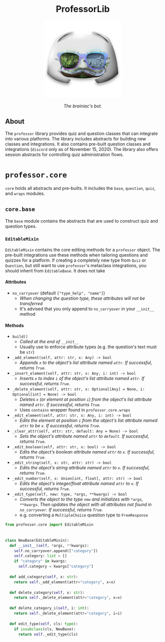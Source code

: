 <div align="center">
	<h1>ProfessorLib</h1>
	<img src="https://github.com/dominictarro/Professor/blob/main/dev/explorer-professor.png" alt="The Professor" width="50%" height="auto">

*The brainiac's bot.*
</div>

## About
The `professor` library provides quiz and question classes 
that can integrate into various platforms. The library
includes abstracts for building new classes and
integrations. It also contains pre-built question classes
and integrations (`discord` only as of November 15,
2020). The library also offers session abstracts for 
controlling quiz administration flows.


# `professor.core`

`core` holds all abstracts and pre-builts. It includes the
`base`, `question`, `quiz`, and `wraps` modules.

## `core.base`

The `base` module contains the abstracts that are used to 
construct quiz and question types.

### `EditableMixin`
`EditableMixin` contains the core editing methods for
a `professor` object. The pre-built integrations use these
methods when tailoring questions and quizzes for a platform.
If creating a completely new type from `Quiz` or `Question`,
but still want to use `professor`'s metaclass integrations,
you should inherit from `EditableBase`. It does not take

#### Attributes
- `no_carryover` (default `["type_help", "name"]`)
  - *When changing the question type, these attributes will not be transferred*
  - It's advised that you only append to `no_carryover` in your `__init__` method

#### Methods
- `build()`
  - *Called at the end of `__init__`*
  - Usually use to enforce attribute types (e.g. the question's text must be `str`)
- `_add_element(self, attr: str, x: Any) -> bool`
  - *Appends `x` to the object's list attribute named `attr`. If successful, returns `True`.*
- `_insert_element(self, attr: str, x: Any, i: int) -> bool`
  - *Inserts `x` to index `i` of the object's list attribute named `attr`. If successful, returns `True`.*
- `_delete_element(self, attr: str, x: Optional[Any] = None, i: Optional[int] = None) -> bool`
  - *Deletes `x` (or element at position `i`) from the object's list attribute named `attr`. If successful, returns `True`.*
  - Uses `contains` wrapper found in `professor.core.wraps`
- `_edit_element(self, attr: str, x: Any, i: int) -> bool`
  - *Edits the element at position `i` from the object's list attribute named `attr` to be `x`. If successful, returns `True`.*
- `_clear_attr(self, attr: str, default: Any = None) -> bool`
  - *Sets the object's attribute named `attr` to `default`. If successful, returns `True`.*
- `_edit_boolean(self, attr: str, x: bool) -> bool`
  - *Edits the object's boolean attribute named `attr` to `x`. If successful, returns `True`.*
- `_edit_string(self, x: str, attr: str) -> bool`
  - *Edits the object's string attribute named `attr` to `x`. If successful, returns `True`.*
- `_edit_number(self, x: Union[int, float], attr: str) -> bool`
  - *Edits the object's integer/float attribute named `attr` to `x`. If successful, returns `True`.*
- `_edit_type(self, new: type, *args, **kwargs) -> bool`
  - *Converts the object to the type `new` and initializes with `*args`, `**kwargs`. Then updates the object with all attributes not found in `no_carryover`. If successful, returns `True`.*
  - e.g. converting a `MultipleChoice` question type to `FreeResponse`

```python
from professor.core import EditableMixin


class NewBase(EditableMixin):
  def __init__(self, *args, **kwargs):
    self.no_carryover.append(["category"])
    self.category: list = []
    if "category" in kwargs:
      self.category = kwargs["category"]
  
  def add_category(self, x: str):
    return self._add_element(attr="category", x=x)
  
  def delete_category(self, x: str):
    return self._delete_element(attr="category", x=x)
  
  def delete_category_i(self, i: int):
    return self._delete_element(attr="category", i=i)
  
  def edit_type(self, cls: type):
    if issubclass(cls, NewBase):
      return self._edit_type(cls)

```
